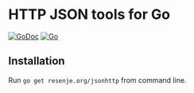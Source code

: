 # HTTP JSON tools for Go

[![GoDoc](https://godoc.org/resenje.org/jsonhttp?status.svg)](https://godoc.org/resenje.org/jsonhttp)
[![Go](https://github.com/janos/jsonhttp/workflows/Go/badge.svg)](https://github.com/janos/jsonhttp/actions?query=workflow%3AGo)

## Installation

Run `go get resenje.org/jsonhttp` from command line.
